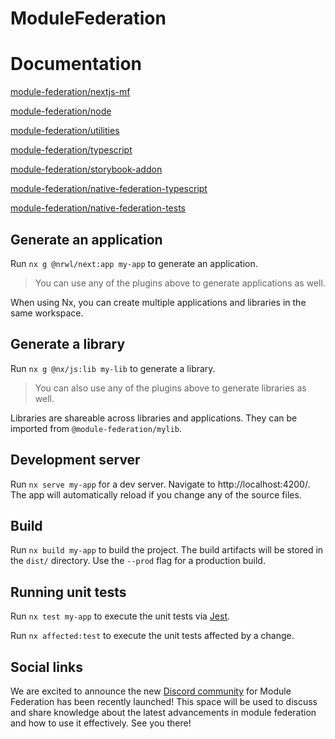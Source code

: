 # ModuleFederation

# Documentation

[module-federation/nextjs-mf](./packages/nextjs-mf)

[module-federation/node](./packages/node)

[module-federation/utilities](./packages/utilities)

[module-federation/typescript](./packages/typescript)

[module-federation/storybook-addon](./packages/storybook-addon)

[module-federation/native-federation-typescript](./packages/native-federation-typescript)

[module-federation/native-federation-tests](./packages/native-federation-tests)

## Generate an application

Run `nx g @nrwl/next:app my-app` to generate an application.

> You can use any of the plugins above to generate applications as well.

When using Nx, you can create multiple applications and libraries in the same workspace.

## Generate a library

Run `nx g @nx/js:lib my-lib` to generate a library.

> You can also use any of the plugins above to generate libraries as well.

Libraries are shareable across libraries and applications. They can be imported from `@module-federation/mylib`.

## Development server

Run `nx serve my-app` for a dev server. Navigate to http://localhost:4200/. The app will automatically reload if you change any of the source files.

## Build

Run `nx build my-app` to build the project. The build artifacts will be stored in the `dist/` directory. Use the `--prod` flag for a production build.

## Running unit tests

Run `nx test my-app` to execute the unit tests via [Jest](https://jestjs.io).

Run `nx affected:test` to execute the unit tests affected by a change.

## Social links

We are excited to announce the new [Discord community](https://discord.gg/T8c6yAxkbv) for Module Federation has been recently launched! This space will be used to discuss and share knowledge about the latest advancements in module federation and how to use it effectively. See you there!
